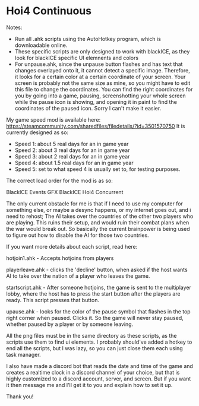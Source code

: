 # Hoi4 Continuous

Notes:
- Run all .ahk scripts using the AutoHotkey program, which is downloadable online.
- These specific scripts are only designed to work with blackICE, as they look for blackICE specific UI elemnents and colors
- For unpause.ahk, since the unpause button flashes and has text that changes overlayed onto it, it cannot detect a specific image. Therefore, it looks for a certain color at a certain coordinate of your screen. Your screen is probably not the same size as mine, so you might have to edit this file to change the coordinates. You can find the right coordinates for you by going into a game, pausing, screenshotting your whole screen while the pause icon is showing, and opening it in paint to find the coordinates of the paused icon. Sorry I can't make it easier.


My game speed mod is available here: https://steamcommunity.com/sharedfiles/filedetails/?id=3501570750
It is currently designed as so:
- Speed 1: about 5 real days for an in game year
- Speed 2: about 3 real days for an in game year
- Speed 3: about 2 real days for an in game year
- Speed 4: about 1.5 real days for an in game year
- Speed 5: set to what speed 4 is usually set to, for testing purposes.

The correct load order for the mod is as so:

BlackICE Events GFX
BlackICE
Hoi4 Concurrent


The only current obstacle for me is that if I need to use my computer for something else, or maybe a desync happens, or my internet goes out, and i need to rehost; 
The AI takes over the countries of the other two players who are playing. This ruins their setup, and would ruin their combat plans when the war would break out. So basically the current brainpower is being used to figure out how to disable the AI for those two countries.

If you want more details about each script, read here:

hotjoin1.ahk - Accepts hotjoins from players

playerleave.ahk - clicks the 'decline' button, when asked if the host wants AI to take over the nation of a player who leaves the game.

startscript.ahk - After someone hotjoins, the game is sent to the multiplayer lobby, where the host has to press the start button after the players are ready. This script presses that button.

upause.ahk - looks for the color of the pause symbol that flashes in the top right corner when paused. Clicks it. So the game will never stay paused, whether paused by a player or by someone leaving.

All the png files must be in the same directory as these scripts, as the scripts use them to find ui elements. I probably should've added a hotkey to end all the scripts, but I was lazy, so you can just close them each using task manager.

I also have made a discord bot that reads the date and time of the game and creates a realtime clock in a discord channel of your choice, but that is highly customized to a discord account, server, and screen. But if you want it then message me and I'll get it to you and explain how to set it up.

Thank you!
